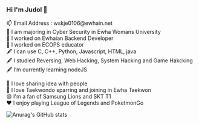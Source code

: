 ### Hi I'm Judol 👋
<p>
📫 Email Address : wskje0106@ewhain.net</br>
🏫 I am majoring in Cyber Security in Ewha Womans University </br>
🔭 I worked on Ewhaian Backend Developer </br>
🔭 I worked on ECOPS educator </br>
🖋 I can use C, C++, Python, Javascript, HTML, java </br>
🖋 I studied Reversing, Web Hacking, System Hacking and Game Hakcking </br>
🖋 I’m currently learning nodeJS</br>
</p>

<p>
👯 I love sharing idea with people</br>
🥋 I love Taekwondo sparring and joining in Ewha Taekwon</br>
😄 I'm a fan of Samsung Lions and SKT T1</br>
❤ I enjoy playing League of Legends and PoketmonGo </br>
</p>

![Anurag's GitHub stats](https://github-readme-stats.vercel.app/api?username=KimJudol&show_icons=true&theme=radical)


